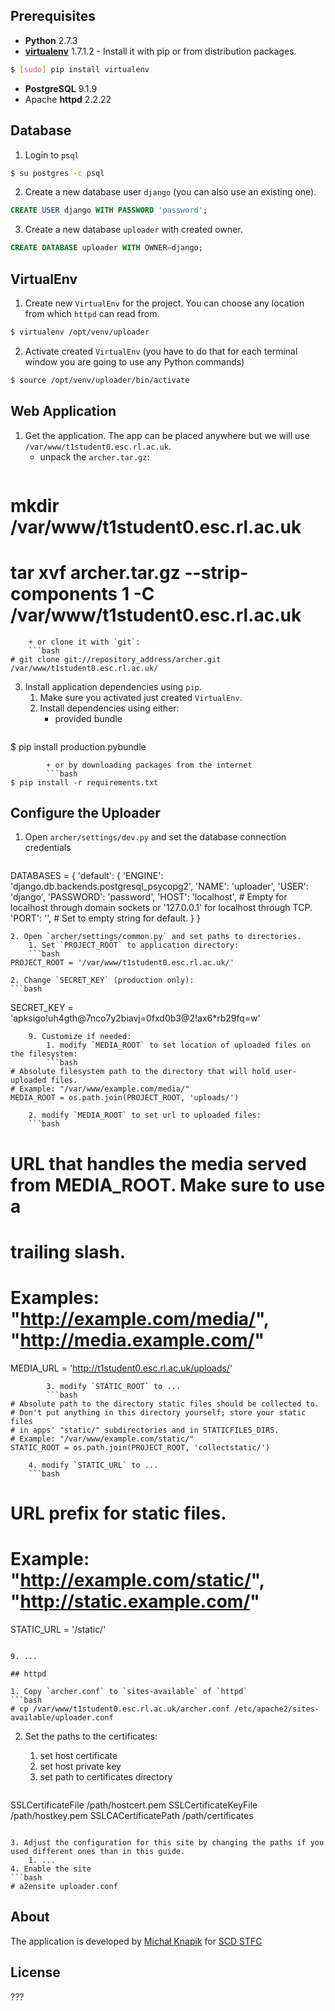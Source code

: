 ## Prerequisites

+ **Python** 2.7.3
+ **[virtualenv](http://www.virtualenv.org/en/latest/)** 1.7.1.2 -
    Install it with pip or from distribution packages.
```bash
$ [sudo] pip install virtualenv
```
+ **PostgreSQL** 9.1.9
+ Apache **httpd** 2.2.22

## Database

1. Login to `psql`
```bash
$ su postgres -c psql
```
2. Create a new database user `django` (you can also use an existing one).
```sql
CREATE USER django WITH PASSWORD 'password';
```
3. Create a new database `uploader` with created owner.
```sql
CREATE DATABASE uploader WITH OWNER=django;
``` 

## VirtualEnv

1. Create new `VirtualEnv` for the project. You can choose any location from which `httpd` can read from.
```bash
$ virtualenv /opt/venv/uploader
```
2. Activate created `VirtualEnv` (you have to do that for each terminal window you are going to use any Python commands)
```bash
$ source /opt/venv/uploader/bin/activate
```

## Web Application

1. Get the application. The app can be placed anywhere but we will use `/var/www/t1student0.esc.rl.ac.uk`.
    + unpack the `archer.tar.gz`:
    ```bash
# mkdir /var/www/t1student0.esc.rl.ac.uk
# tar xvf archer.tar.gz --strip-components 1 -C /var/www/t1student0.esc.rl.ac.uk
```
    + or clone it with `git`:
    ```bash
# git clone git://repository_address/archer.git /var/www/t1student0.esc.rl.ac.uk/
```
3. Install application dependencies using `pip`.
    1. Make sure you activated just created `VirtualEnv`.
    2. Install dependencies using either:
        + provided bundle
        ```bash
$ pip install production.pybundle
```
        + or by downloading packages from the internet
        ```bash
$ pip install -r requirements.txt
```

## Configure the Uploader

1. Open `archer/settings/dev.py` and set the database connection credentials
    ```python
DATABASES = {
    'default': {
        'ENGINE': 'django.db.backends.postgresql_psycopg2',
        'NAME': 'uploader',
        'USER': 'django',
        'PASSWORD': 'password',
        'HOST': 'localhost', # Empty for localhost through domain sockets or '127.0.0.1' for localhost through TCP.
        'PORT': '', # Set to empty string for default.
    }
}
```
2. Open `archer/settings/common.py` and set paths to directories.
    1. Set `PROJECT_ROOT` to application directory:
    ```bash
PROJECT_ROOT = '/var/www/t1student0.esc.rl.ac.uk/'
```
    2. Change `SECRET_KEY` (production only):
    ```bash
SECRET_KEY = 'apksigo!uh4gth@7nco7y2biavj=0fxd0b3@2!ax6*rb29fq=w'
```
    9. Customize if needed:
        1. modify `MEDIA_ROOT` to set location of uploaded files on the filesystem:
        ```bash
# Absolute filesystem path to the directory that will hold user-uploaded files.
# Example: "/var/www/example.com/media/"
MEDIA_ROOT = os.path.join(PROJECT_ROOT, 'uploads/')
```
        2. modify `MEDIA_ROOT` to set url to uploaded files:
        ```bash
# URL that handles the media served from MEDIA_ROOT. Make sure to use a
# trailing slash.
# Examples: "http://example.com/media/", "http://media.example.com/"
MEDIA_URL = 'http://t1student0.esc.rl.ac.uk/uploads/'
```
        3. modify `STATIC_ROOT` to ...
        ```bash
# Absolute path to the directory static files should be collected to.
# Don't put anything in this directory yourself; store your static files
# in apps' "static/" subdirectories and in STATICFILES_DIRS.
# Example: "/var/www/example.com/static/"
STATIC_ROOT = os.path.join(PROJECT_ROOT, 'collectstatic/')
```
        4. modify `STATIC_URL` to ...
        ```bash
# URL prefix for static files.
# Example: "http://example.com/static/", "http://static.example.com/"
STATIC_URL = '/static/'
```

9. ...

## httpd

1. Copy `archer.conf` to `sites-available` of `httpd`
```bash
# cp /var/www/t1student0.esc.rl.ac.uk/archer.conf /etc/apache2/sites-available/uploader.conf
```
2. Set the paths to the certificates:
    1. set host certificate
    2. set host private key
    3. set path to certificates directory

    ```apache
  SSLCertificateFile    /path/hostcert.pem
  SSLCertificateKeyFile /path/hostkey.pem
  SSLCACertificatePath  /path/certificates
```

3. Adjust the configuration for this site by changing the paths if you used different ones than in this guide.
    1. ...
4. Enable the site
```bash
# a2ensite uploader.conf
```

## About

The application is developed by [Michał Knapik](http://github.com/mknapik) for [SCD STFC](http://www.stfc.ac.uk/SCD)

## License

???